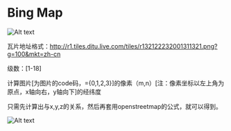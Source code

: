 #   Bing Map

![Alt text](../assets/14.jpg)
    
瓦片地址格式：http://r1.tiles.ditu.live.com/tiles/r132122232001311321.png?g=100&mkt=zh-cn

级数：[1-18] 

计算图片[为图片的code码，={0,1,2,3}]的像素（m,n）[注：像素坐标以左上角为原点，x轴向右，y轴向下]的经纬度

只需先计算出与x,y,z的关系，然后再套用openstreetmap的公式，就可以得到。

![Alt text](../assets/15.png)


